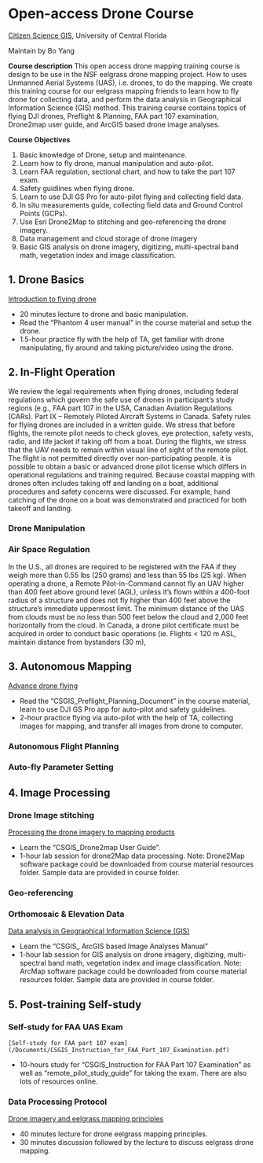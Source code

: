 # Open-access Drone Course

[Citizen Science GIS](http://www.citizensciencegis.org), University of Central Florida

Maintain by Bo Yang

**Course description**
This open access drone mapping training course is design to be use in the NSF eelgrass drone mapping project. How to uses Unmanned Aerial Systems (UAS), i.e. drones, to do the mapping.  We create this training course for our eelgrass mapping friends to learn how to fly drone for collecting data, and perform the data analysis in Geographical Information Science (GIS) method. This training course contains topics of flying DJI drones, Preflight & Planning, FAA part 107 examination, Drone2map user guide, and ArcGIS based drone image analyses.


 **Course Objectives**
1.	Basic knowledge of Drone, setup and maintenance. 
2.	Learn how to fly drone, manual manipulation and auto-pilot.
3.	Learn FAA regulation, sectional chart, and how to take the part 107 exam.
4.	Safety guidlines when flying drone. 
5.	Learn to use DJI GS Pro for auto-pilot flying and collecting field data. 
6.	In situ measurements guide, collecting field data and Ground Control Points (GCPs).
7.	Use Esri Drone2Map to stitching and geo-referencing the drone imagery. 
8.	Data management and cloud storage of drone imagery
9.	Basic GIS analysis on drone imagery, digitizing, multi-spectral band math, vegetation index and image classification. 

## 1. Drone Basics

[Introduction to flying drone](/Documents/CSGIS_Preflight_Planning_and_Safety.pdf)
*	20 minutes lecture to drone and basic manipulation.
*	Read the “Phantom 4 user manual” in the course material and setup the drone.
*	1.5-hour practice fly with the help of TA, get familiar with drone manipulating, fly around and taking picture/video using the drone.

## 2. In-Flight Operation
We review the legal requirements when flying drones, including federal regulations which govern the safe use of drones in participant’s study regions (e.g., FAA part 107 in the USA, Canadian Aviation Regulations (CARs). Part IX – Remotely Piloted Aircraft Systems in Canada. Safety rules for flying drones are included in a written guide. We stress that before flights, the remote pilot needs to check gloves, eye protection, safety vests, radio, and life jacket if taking off from a boat. During the flights, we stress that the UAV needs to remain within visual line of sight of the remote pilot. The flight is not permitted directly over non-participating people.   it is possible to obtain a basic or advanced drone pilot license which differs in operational regulations and training required. Because coastal mapping with drones often includes taking off and landing on a boat, additional procedures and safety concerns were discussed. For example, hand catching of the drone on a boat was demonstrated and practiced for both takeoff and landing.  
### Drone Manipulation

### Air Space Regulation
In the U.S., all drones are required to be registered with the FAA if they weigh more than 0.55 lbs (250 grams) and less than 55 lbs (25 kg). When operating a drone, a Remote Pilot-in-Command cannot fly an UAV higher than 400 feet above ground level (AGL), unless it’s flown within a 400-foot radius of a structure and does not fly higher than 400 feet above the structure’s immediate uppermost limit. The minimum distance of the UAS from clouds must be no less than 500 feet below the cloud and 2,000 feet horizontally from the cloud. In Canada, a drone pilot certificate must be acquired in order to conduct basic operations (ie. Flights < 120 m ASL, maintain distance from bystanders (30 m),
## 3. Autonomous Mapping

 [Advance drone flying](/Documents/CSGIS_Preflight_Planning_Document.pdf)
*	Read the “CSGIS_Preflight_Planning_Document” in the course material, learn to use DJI GS Pro app for auto-pilot and safety guidelines. 
*	2-hour practice flying via auto-pilot with the help of TA, collecting images for mapping, and transfer all images from drone to computer.

### Autonomous Flight Planning

### Auto-fly Parameter Setting

## 4. Image Processing

### Drone Image stitching

 [Processing the drone imagery to mapping products](/Documents/CSGIS_Drone2map_User_Guide.pdf)

*	Learn the “CSGIS_Drone2map User Guide”.
*	1-hour lab session for drone2Map data processing.
Note: Drone2Map software package could be downloaded from course material resources folder. Sample data are provided in course folder.

### Geo-referencing

### Orthomosaic & Elevation Data

 [Data analysis in Geographical Information Science (GIS)](/Documents/CSGIS_ArcGIS_based_Image_Analyses_Manual.pdf)
*	Learn the “CSGIS_ ArcGIS based Image Analyses Manual”
*	1-hour lab session for GIS analysis on drone imagery, digitizing, multi-spectral band math, vegetation index and image classification.
Note: ArcMap software package could be downloaded from course material resources folder. Sample data are provided in course folder.

## 5. Post-training Self-study

### Self-study for FAA UAS Exam

	[Self-study for FAA part 107 exam](/Documents/CSGIS_Instruction_for_FAA_Part_107_Examination.pdf)
*	10-hours study for “CSGIS_Instruction for FAA Part 107 Examination” as well as “remote_pilot_study_guide” for taking the exam. There are also lots of resources online.


### Data Processing Protocol 

 [Drone imagery and eelgrass mapping principles](/Slides/UAV_Traning_Slides_Yang.pptx)
*	40 minutes lecture for drone eelgrass mapping principles. 
*	30 minutes discussion followed by the lecture to discuss eelgrass drone mapping. 




 














